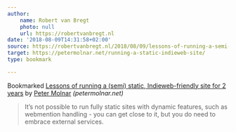 ```yaml
---
author:
    name: Robert van Bregt
    photo: null
    url: https://robertvanbregt.nl
date: '2018-08-09T14:31:58+02:00'
source: https://robertvanbregt.nl/2018/08/09/lessons-of-running-a-semi-static-indieweb-friendly-site-for-2-years/
target: https://petermolnar.net/running-a-static-indieweb-site/
type: bookmark

---
```


<span>Bookmarked</span> <a href="https://petermolnar.net/running-a-static-indieweb-site/" class="p-name u-url">Lessons of running a (semi) static, Indieweb-friendly site for 2 years</a> by <a href="https://petermolnar.net/" class="h-card p-author">Peter Molnar</a> <em>(<span class="p-publication">petermolnar.net</span>)</em>
<blockquote class="e-summary">It’s not possible to run fully static sites with dynamic features, such as webmention handling - you can get close to it, but you do need to embrace external services.</blockquote>